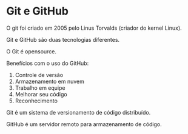 # Git e GitHub

O git foi criado em 2005 pelo Linus Torvalds (criador do kernel Linux).

Git e GitHub são duas tecnologias diferentes.

O Git é opensource.

Benefícios com o uso do GitHub:
<ol>
<li>Controle de versão</li>
<li>Armazenamento em nuvem</li>
<li>Trabalho em equipe</li>
<li>Melhorar seu código</li>
<li>Reconhecimento</li>
</ol>

Git é um sistema de versionamento de código distribuído.

GitHub é um servidor remoto para armazenamento de código.